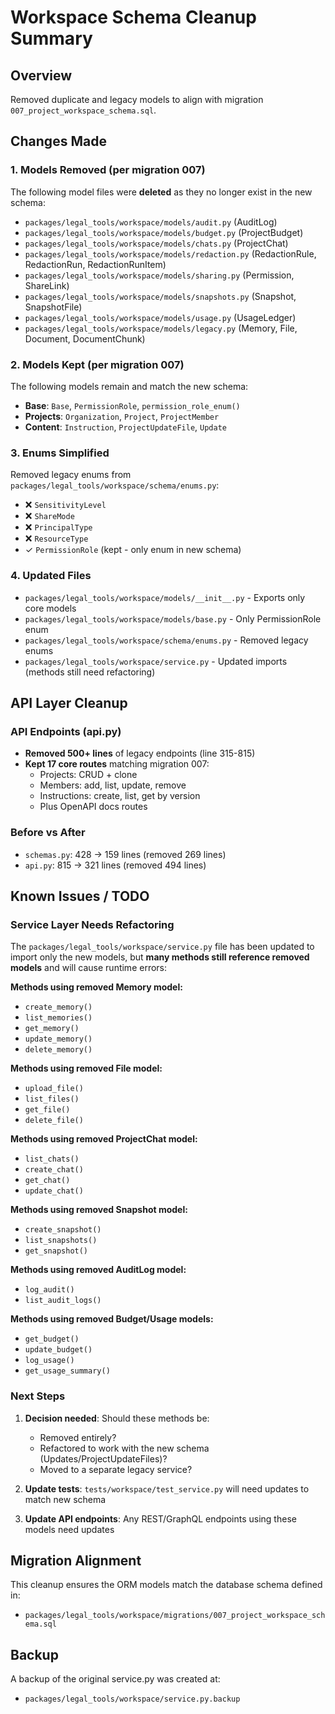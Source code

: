 # Workspace Schema Cleanup Summary

## Overview
Removed duplicate and legacy models to align with migration `007_project_workspace_schema.sql`.

## Changes Made

### 1. Models Removed (per migration 007)
The following model files were **deleted** as they no longer exist in the new schema:
- `packages/legal_tools/workspace/models/audit.py` (AuditLog)
- `packages/legal_tools/workspace/models/budget.py` (ProjectBudget)
- `packages/legal_tools/workspace/models/chats.py` (ProjectChat)
- `packages/legal_tools/workspace/models/redaction.py` (RedactionRule, RedactionRun, RedactionRunItem)
- `packages/legal_tools/workspace/models/sharing.py` (Permission, ShareLink)
- `packages/legal_tools/workspace/models/snapshots.py` (Snapshot, SnapshotFile)
- `packages/legal_tools/workspace/models/usage.py` (UsageLedger)
- `packages/legal_tools/workspace/models/legacy.py` (Memory, File, Document, DocumentChunk)

### 2. Models Kept (per migration 007)
The following models remain and match the new schema:
- **Base**: `Base`, `PermissionRole`, `permission_role_enum()`
- **Projects**: `Organization`, `Project`, `ProjectMember`
- **Content**: `Instruction`, `ProjectUpdateFile`, `Update`

### 3. Enums Simplified
Removed legacy enums from `packages/legal_tools/workspace/schema/enums.py`:
- ❌ `SensitivityLevel`
- ❌ `ShareMode`
- ❌ `PrincipalType`
- ❌ `ResourceType`
- ✓ `PermissionRole` (kept - only enum in new schema)

### 4. Updated Files
- `packages/legal_tools/workspace/models/__init__.py` - Exports only core models
- `packages/legal_tools/workspace/models/base.py` - Only PermissionRole enum
- `packages/legal_tools/workspace/schema/enums.py` - Removed legacy enums
- `packages/legal_tools/workspace/service.py` - Updated imports (methods still need refactoring)

## API Layer Cleanup

### API Endpoints (api.py)
- **Removed 500+ lines** of legacy endpoints (line 315-815)
- **Kept 17 core routes** matching migration 007:
  - Projects: CRUD + clone
  - Members: add, list, update, remove
  - Instructions: create, list, get by version
  - Plus OpenAPI docs routes

### Before vs After
- `schemas.py`: 428 → 159 lines (removed 269 lines)
- `api.py`: 815 → 321 lines (removed 494 lines)

## Known Issues / TODO

### Service Layer Needs Refactoring
The `packages/legal_tools/workspace/service.py` file has been updated to import only the new models, but **many methods still reference removed models** and will cause runtime errors:

**Methods using removed Memory model:**
- `create_memory()`
- `list_memories()`
- `get_memory()`
- `update_memory()`
- `delete_memory()`

**Methods using removed File model:**
- `upload_file()`
- `list_files()`
- `get_file()`
- `delete_file()`

**Methods using removed ProjectChat model:**
- `list_chats()`
- `create_chat()`
- `get_chat()`
- `update_chat()`

**Methods using removed Snapshot model:**
- `create_snapshot()`
- `list_snapshots()`
- `get_snapshot()`

**Methods using removed AuditLog model:**
- `log_audit()`
- `list_audit_logs()`

**Methods using removed Budget/Usage models:**
- `get_budget()`
- `update_budget()`
- `log_usage()`
- `get_usage_summary()`

### Next Steps
1. **Decision needed**: Should these methods be:
   - Removed entirely?
   - Refactored to work with the new schema (Updates/ProjectUpdateFiles)?
   - Moved to a separate legacy service?

2. **Update tests**: `tests/workspace/test_service.py` will need updates to match new schema

3. **Update API endpoints**: Any REST/GraphQL endpoints using these models need updates

## Migration Alignment
This cleanup ensures the ORM models match the database schema defined in:
- `packages/legal_tools/workspace/migrations/007_project_workspace_schema.sql`

## Backup
A backup of the original service.py was created at:
- `packages/legal_tools/workspace/service.py.backup`
